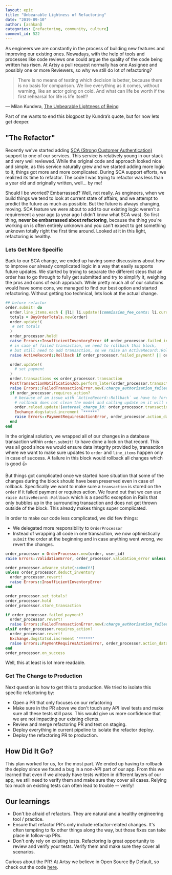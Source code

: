 ```yaml
---
layout: epic
title: "Unbearable Lightness of Refactoring"
date: "2019-09-10"
author: [ashkan]
categories: [refactoring, community, culture]
comment_id: 522
---
```


As engineers we are constantly in the process of building new features and improving our existing ones. Nowadays, with the help of tools and processes like code reviews one could argue the quality of the code being written has risen. At Artsy a pull request normally has one Assignee and possibly one or more Reviewers, so why we still do lot of refactoring?

> There is no means of testing which decision is better, because there is no basis for comparison. We live everything as it comes, without warning, like an actor going on cold. And what can life be worth if the first rehearsal for life is life itself?

― Milan Kundera, [The Unbearable Lightness of Being](https://en.wikipedia.org/wiki/The_Unbearable_Lightness_of_Being)

Part of me wants to end this blogpost by Kundra’s quote, but for now lets get deeper.

<!-- more -->

## "The Refactor"
Recently we've started adding [SCA (Strong Customer Authentication)](https://stripe.com/docs/strong-customer-authentication) support to one of our services. This service is relatively young in our stack and very well reviewed. While the original code and approach looked nice and simple, as this service naturally grew and we started adding more logic to it, things got more and more complicated. During SCA support efforts, we realized its time to refactor. The code I was trying to refactor was less than a year old and originally written, well... by me!

Should I be worried? Embarrassed? Well, not really. As engineers, when we build things we tend to look at current state of affairs, and we attempt to predict the future as much as possible. But the future is always changing, moving. SCA feature we were about to add to our existing logic weren't a requirement a year ago (a year ago I didn't know what SCA was). So first thing, **never be embarrassed about refactoring**, because the thing you're working on is often entirely unknown and you can't expect to get something unknown totally right the first time around. Looked at it in this light, refactoring is healthy.

### Lets Get More Specific

Back to our SCA change, we ended up having some discussions about how to improve our already complicated logic in a way that easily supports future updates. We started by trying to separate the different steps that an order has to go through to fully get submitted and try to simplify it, weighing the pros and cons of each approach. While pretty much all of our solutions would have some cons, we managed to find our best option and started refactoring. Without getting too technical, lets look at the actual change.

```ruby
## before refactor
order.submit! do
  order.line_items.each { |li| li.update!(commission_fee_cents: li.current_commission_fee_cents) }
  totals = BuyOrderTotals.new(order)
  order.update!(
   # set totals
  )
  order_processor.hold!
  raise Errors::InsufficientInventoryError if order_processor.failed_inventory?
  # in case of failed transaction, we need to rollback this block,
  # but still need to add transaction, so we raise an ActiveRecord::Rollback
  raise ActiveRecord::Rollback if order_processor.failed_payment? || order_processor.requires_action?

  order.update!(
    # set payment
  )
  order.transactions << order_processor.transaction
  PostTransactionNotificationJob.perform_later(order_processor.transaction.id, user_id)
  raise Errors::FailedTransactionError.new(:charge_authorization_failed, order_processor.transaction) if order_processor.failed_payment?
  if order_processor.requires_action?
    # because of an issue with `ActiveRecord::Rollback` we have to force a reload here
    # rollback does not clean the model and calling update on it will raise error
    order.reload.update!(external_charge_id: order_processor.transaction.external_id)
    Exchange.dogstatsd.increment '******'
    raise Errors::PaymentRequiresActionError, order_processor.action_data
  end
end
```

In the original solution, we wrapped all of our changes in a database transaction within `order.submit!` to have done a lock on that record. This was all good since we would ensure data integrity provided by, transaction where we want to make sure updates to `order` and `line_items` happen only in case of success. A failure in this block would rollback all changes which is good 👍

But things got complicated once we started have situation that some of the changes during the block should have been preserved even in case of rollback. Specifically we want to make sure a `transaction` is stored on the `order` if it failed payment or requires action.
We found out that we can use `raise ActiveRecord::Rollback` which is a specific exception in Rails that only bubbles up in the surrounding transaction and does not get thrown outside of the block. This already makes things super complicated.

In order to make our code less complicated, we did few things:

* We delegated more responsibility to `OrderProcessor`
* Instead of wrapping all code in one transaction, we now optimistically `submit` the order at the beginning and in case anything went wrong, we revert the changes.

```ruby
order_processor = OrderProcessor.new(order, user_id)
raise Errors::ValidationError, order_processor.validation_error unless order_processor.valid?

order_processor.advance_state(:submit!)
unless order_processor.deduct_inventory
  order_processor.revert!
  raise Errors::InsufficientInventoryError
end

order_processor.set_totals!
order_processor.hold
order_processor.store_transaction

if order_processor.failed_payment?
  order_processor.revert!
  raise Errors::FailedTransactionError.new(:charge_authorization_failed, order_processor.transaction)
elsif order_processor.requires_action?
  order_processor.revert!
  Exchange.dogstatsd.increment '******'
  raise Errors::PaymentRequiresActionError, order_processor.action_data
end
order_processor.on_success
```
Well, this at least is lot more readable.


### Get The Change to Production

Next question is how to get this to production. We tried to isolate this specific refactoring by:

* Open a PR that only focuses on our refactoring
* Make sure in the PR above we don't touch any API level tests and make sure all these tests still pass. This would give us more confidence that we are not impacting our existing clients.
* Review and merge refactoring PR and test on staging.
* Deploy everything in current pipeline to isolate the refactor deploy.
* Deploy the refactoring PR to production.

## How Did It Go?

This plan worked for us, for the most part. We ended up having to rollback the deploy since we found a bug in a non-API part of our app. From this we learned that even if we already have tests written in different layers of our app, we still need to verify them and make sure they cover all cases. Relying too much on existing tests can often lead to trouble -- verify!

## Our learnings
- Don't be afraid of refactors. They are natural and a healthy engineering tool / practice.
- Ensure that refactor PR's only include refactor-related changes. It's often tempting to fix other things along the way, but those fixes can take place in follow-up PRs.
- Don't only rely on existing tests. Refactoring is great opportunity to review and verify your tests. Verify them and make sure they cover all scenarios.

Curious about the PR? At Artsy we believe in Open Source By Default, so check out the code [here](https://github.com/artsy/exchange/pull/475/files).
